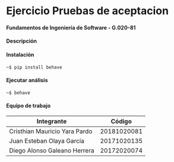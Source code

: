 # Ejercicio Pruebas de aceptacion

#### Fundamentos de Ingeniería de Software - G.020-81

#### Descripción

#### Instalación

```
~$ pip install behave
```
#### Ejecutar análisis

```
~$ behave
```
#### Equipo de trabajo

Integrante  | Código
------------- | -------------
Cristhian Mauricio Yara Pardo | 20181020081
Juan Esteban Olaya García | 20171020135
Diego Alonso Galeano Herrera | 20172020074